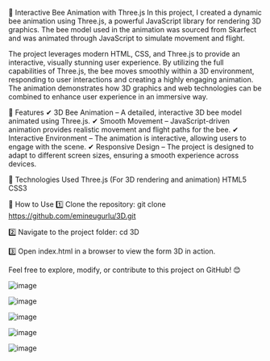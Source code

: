 🚀 Interactive Bee Animation with Three.js
In this project, I created a dynamic bee animation using Three.js, a powerful JavaScript library for rendering 3D graphics. The bee model used in the animation was sourced from Skarfect and was animated through JavaScript to simulate movement and flight.

The project leverages modern HTML, CSS, and Three.js to provide an interactive, visually stunning user experience. By utilizing the full capabilities of Three.js, the bee moves smoothly within a 3D environment, responding to user interactions and creating a highly engaging animation. The animation demonstrates how 3D graphics and web technologies can be combined to enhance user experience in an immersive way.

🌟 Features
✔ 3D Bee Animation – A detailed, interactive 3D bee model animated using Three.js.
✔ Smooth Movement – JavaScript-driven animation provides realistic movement and flight paths for the bee.
✔ Interactive Environment – The animation is interactive, allowing users to engage with the scene.
✔ Responsive Design – The project is designed to adapt to different screen sizes, ensuring a smooth experience across devices.

🔧 Technologies Used
Three.js (For 3D rendering and animation)
HTML5
CSS3 

🚀 How to Use 
1️⃣ Clone the repository: 
git clone https://github.com/emineugurlu/3D.git

2️⃣ Navigate to the project folder: 
cd 3D

3️⃣ Open index.html in a browser to view the form 3D in action.

Feel free to explore, modify, or contribute to this project on GitHub! 😊

![image](https://github.com/user-attachments/assets/6dbbd6a6-366f-4b07-b781-14612a6dd042)

![image](https://github.com/user-attachments/assets/b675f803-9f26-4ff8-8cac-0d8bad0affe3)

![image](https://github.com/user-attachments/assets/5baf287a-95dc-439c-b2ed-ebe1270a58c3)

![image](https://github.com/user-attachments/assets/b89c249c-4b7b-43f6-873b-f44249bcc2ff)

![image](https://github.com/user-attachments/assets/8032ec2c-ad96-4c8c-b091-076bc4468070)

